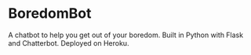 # BoredomBot
A chatbot to help you get out of your boredom.
Built in Python with Flask and Chatterbot. Deployed on Heroku.
